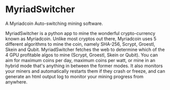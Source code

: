 MyriadSwitcher
==============

A Myriadcoin Auto-switching mining software.

MyriadSwitcher is a python app to mine the wonderful crypto-currency known as Myriadcoin. Unlike most cryptos out there, Myriadcoin uses 5 different algorithms to mine the coin, namely SHA-256, Scrypt, Groestl, Skein and Qubit.
MyriadSwitcher fetches the web to determine which of the 4 GPU profitable algos to mine (Scrypt, Groestl, Skein or Qubit). You can aim for maximum coins per day, maximum coins per watt, or mine in an hybrid mode that's anything in between the former modes.
It also monitors your miners and automatically restarts them if they crash or freeze, and can generate an html output log to monitor your mining progress from anywhere.
